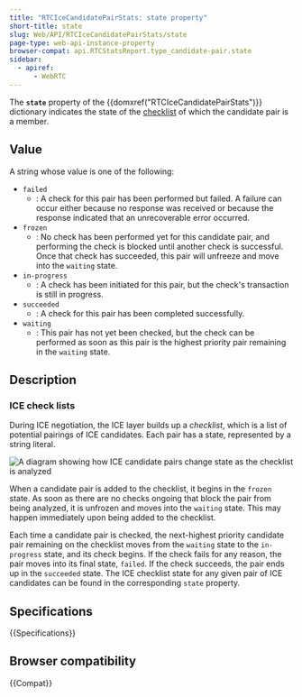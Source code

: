 ```yaml
---
title: "RTCIceCandidatePairStats: state property"
short-title: state
slug: Web/API/RTCIceCandidatePairStats/state
page-type: web-api-instance-property
browser-compat: api.RTCStatsReport.type_candidate-pair.state
sidebar:
  - apiref:
      - WebRTC
---
```


The **`state`** property of the {{domxref("RTCIceCandidatePairStats")}} dictionary indicates the state of the [checklist](#ice_check_lists) of which the candidate pair is a member.

## Value

A string whose value is one of the following:

- `failed`
  - : A check for this pair has been performed but failed.
    A failure can occur either because no response was received or because the response indicated that an unrecoverable error occurred.
- `frozen`
  - : No check has been performed yet for this candidate pair, and performing the check is blocked until another check is successful.
    Once that check has succeeded, this pair will unfreeze and move into the `waiting` state.
- `in-progress`
  - : A check has been initiated for this pair, but the check's transaction is still in progress.
- `succeeded`
  - : A check for this pair has been completed successfully.
- `waiting`
  - : This pair has not yet been checked, but the check can be performed as soon as this pair is the highest priority pair remaining in the `waiting` state.

## Description

### ICE check lists

During ICE negotiation, the ICE layer builds up a _checklist_, which is a list of potential pairings of ICE candidates.
Each pair has a state, represented by a string literal.

![A diagram showing how ICE candidate pairs change state as the checklist is analyzed](ice-check-list-states.svg)

When a candidate pair is added to the checklist, it begins in the `frozen` state.
As soon as there are no checks ongoing that block the pair from being analyzed, it is unfrozen and moves into the `waiting` state.
This may happen immediately upon being added to the checklist.

Each time a candidate pair is checked, the next-highest priority candidate pair remaining on the checklist moves from the `waiting` state to the `in-progress` state, and its check begins.
If the check fails for any reason, the pair moves into its final state, `failed`.
If the check succeeds, the pair ends up in the `succeeded` state.
The ICE checklist state for any given pair of ICE candidates can be found in the corresponding `state` property.

## Specifications

{{Specifications}}

## Browser compatibility

{{Compat}}
